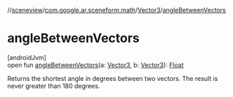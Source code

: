 //[sceneview](../../../index.md)/[com.google.ar.sceneform.math](../index.md)/[Vector3](index.md)/[angleBetweenVectors](angle-between-vectors.md)

# angleBetweenVectors

[androidJvm]\
open fun [angleBetweenVectors](angle-between-vectors.md)(a: [Vector3](index.md), b: [Vector3](index.md)): [Float](https://kotlinlang.org/api/latest/jvm/stdlib/kotlin/-float/index.html)

Returns the shortest angle in degrees between two vectors. The result is never greater than 180 degrees.
